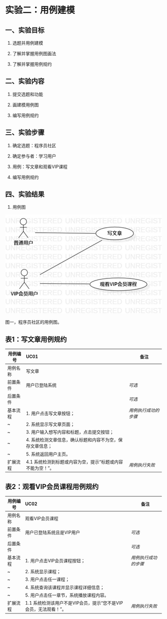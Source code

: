 # 实验二：用例建模

## 一、实验目标

1. 选题并用例建模

2. 了解并掌握用例图画法

3. 了解并掌握用例规约

## 二、实验内容

1. 提交选题和功能

2. 画建模用例图

3. 编写用例规约

## 三、实验步骤

1. 确定选题：程序员社区

2. 确定参与者：学习用户

3. 用例：写文章和观看VIP课程

4. 编写用例规约



## 四、实验结果

1. 用例图

![用例图](./Lab2_UseCaseDiagram.jpg)



图一，程序员社区的用例图。



## 表1：写文章用例规约  

| 用例编号 | UC01                                                       | 备注                 |
| -------- | :--------------------------------------------------------- | -------------------- |
| 用例名称 | 写文章                                                     |                      |
| 前置条件 | 用户已登陆系统                                             | *可选*               |
| 后置条件 |                                                            | *可选*               |
| 基本流程 | 1. 用户点击写文章按钮；                                    | *用例执行成功的步骤* |
| ~        | 2. 系统显示写文章页面；                                    |                      |
| ~        | 3. 用户输入想写内容和标题，点击提交按钮；                  |                      |
| ~        | 4. 系统检测文章信息，确认标题和内容不为空，保存文章信息；  |                      |
| ~        | 5. 系统返回用户主页。                                      |                      |
| 扩展流程 | 4.1 系统检测到标题或内容为空，提示“标题或内容不能为空！”。 | *用例执行失败*       |



## 表2：观看VIP会员课程用例规约  

| 用例编号 | UC02                                                         | 备注                 |
| -------- | :----------------------------------------------------------- | -------------------- |
| 用例名称 | 观看VIP会员课程                                              |                      |
| 前置条件 | 用户已登陆系统且是VIP用户                                    | *可选*               |
| 后置条件 |                                                              | *可选*               |
| 基本流程 | 1. 用户点击VIP会员课程按钮；                                 | *用例执行成功的步骤* |
| ~        | 2. 系统显示课程；                                            |                      |
| ~        | 3. 用户点击任一课程；                                        |                      |
| ~        | 4. 系统查询该课程并显示课程详细信息；                        |                      |
| ~        | 5. 用户点击任一章节，系统播放课程内容。                      |                      |
| 扩展流程 | 1.1 系统检测该用户不是VIP会员，提示“您不是VIP会员，无法观看！”。 | *用例执行失败*       |

